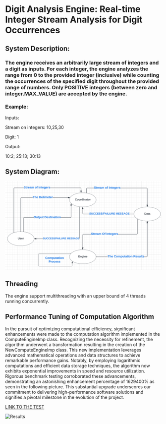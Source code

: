 # Digit Analysis Engine: Real-time Integer Stream Analysis for Digit Occurrences

## System Description:
### The engine receives an arbitrarily large stream of integers and a digit as inputs. For each integer, the engine analyzes the range from 0 to the provided integer (inclusive) while counting the occurrences of the specified digit throughout the provided range of numbers. Only POSITIVE integers (between zero and integer.MAX_VALUE) are accepted by the engine.

### Example:
 Inputs: 

Stream on integers: 10,25,30

Digit: 1

Output:

10:2; 25:13; 30:13




## System Diagram:

![System Diagram](<System Diagram.png>)

## Threading
The engine support multithreading with an upper bound of 4 threads running concurrently. 

## Performance Tuning of Computation Algorithm

In the pursuit of optimizing computational efficiency, 
significant enhancements were made to the computation algorithm implemented in the ComputeEngineImp class. Recognizing the necessity for refinement, the algorithm underwent a transformation resulting in the creation of the NewComputeEngineImp class. 
This new implementation leverages advanced mathematical
operations and data structures to achieve remarkable 
performance gains. Notably, by employing logarithmic 
computations and efficient data storage techniques, the 
algorithm now exhibits exponential improvements in speed
and resource utilization. Rigorous benchmark testing 
corroborated these advancements, demonstrating an 
astonishing enhancement percentage of 1629400% as seen in the following picture. 
This substantial upgrade underscores our commitment
to delivering high-performance software solutions and 
signifies a pivotal milestone in the evolution of the 
project. 

[LINK TO THE TEST](test/performancetuning/TestBench.java)


![Results](<Performance%20tuning.jpg.png>)




